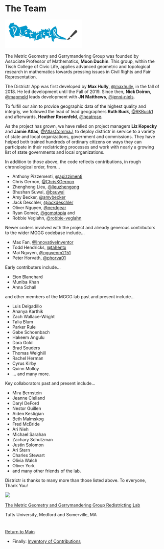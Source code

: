 # The Team

<img src="../../assets/new_logo.jpg" width=50%>

The Metric Geometry and Gerrymandering Group was founded by Associate
Professor of Mathematics, __Moon Duchin__. This group, within the
Tisch College of Civic Life, applies advanced geometric and topological
research in mathematics towards pressing issues in Civil Rights and
Fair Representation. 

The Districtr App was first developed by __Max Hully__, [@maxhully],
in the fall of 2018. He led development until the Fall of 2019. Since
then, __Nick Doiron__, [@mapmeld] leads development with
__JN Matthews__, [@jenni-niels]. 

To fulfill our aim to provide geographic data of the highest quality
and integriy, we followed the lead of lead geographers __Ruth Buck__,
[@RKBuck1] and afterwards, __Heather Rosenfeld__, [@heatrose]. 

As the project has grown, we have relied on project managers
__Liz Kopecky__ and __Jamie Atlas__, [@AtlasCommaJ], to deploy districtr
in service to a variety of state and local organizations, government
and commissions. They have helped both trained hundreds of ordinary
citizens on ways they can participate in their redistricting processes
and work with nearly a growing list of state governments and
local organizations.

In addition to those above, the code reflects contributions, in 
rough chronological order, from...
- Anthony Pizzementi, [@apizzimenti]
- Chris Gernon, [@ChrisKGernon]
- Zhenghong Lieu, [@lieuzhengong]
- Bhushan Suwal, [@bsuwal]
- Amy Becker, [@amybecker]
- Jack Deschler, [@jackdeschler]
- Oliver Nguyen, [@nerdgear]
- Ryan Gomez, [@gomotopia] and
- Robbie Veglahn, [@robbie-veglahn]

Newer coders involved with the project and already generous contributors
to the wider MGGG codebase include...
- Max Fan, [@InnovativeInventor]
- Todd Hendricks, [@tahentx]
- Mai Nguyen, [@nguyenm2151]
- Peter Horvath, [@phorva01]

Early contributers include...
- Eion Blanchard
- Muniba Khan
- Anna Schall

and other members of the MGGG lab past and present include...

- Luis Delgadillo
- Ananya Karthik
- Zach Wallace-Wright
- Talia Blum
- Parker Rule
- Gabe Schoenbach
- Hakeem Angulu
- Dara Gold
- Brad Souders
- Thomas Weighill
- Rachel Herman
- Cyrus Kirby
- Quinn Molloy
- ... and many more.

Key collaborators past and present include...

- Mira Bernstein
- Jeanne Clelland
- Daryl DeFord
- Nestor Guillen
- Aiden Kestigian
- Beth Malmskog
- Fred McBride
- Ari Nieh
- Michael Sarahan
- Zachary Schutzman
- Justin Solomon
- Ari Stern
- Charles Stewart
- Olivia Walch
- Oliver York
- and many other friends of the lab. 

Districtr is thanks to many more than those listed above. To everyone,
Thank You!

<img src="../../assets/mggg.svg" width=25%>

[The Metric Geometry and Gerrymandering Group Redistricting Lab](http://mggg.org)

Tufts University, Medford and Somerville, MA




[@maxhully]: http://github.com/maxhully
[@mapmeld]:http://github.com/mapmeld
[@jenni-niels]: http://github.com/jenni-niels
[@RKBuck1]: http://github.com/RKBuck1
[@heatrose]: http://github.com/heatrose
[@AtlasCommaJ]: http://github.com/AtlasCommaJ
[@apizzimenti]: http://github.com/apizzimenti
[@ChrisKGernon]: http://github.com/ChrisKGernon
[@lieuzhengong]: http://github.com/lieuzhengong
[@bsuwal]: http://github.com/bsuwal
[@amybecker]: http://github.com/amybecker
[@jackdeschler]: http://github.com/jackdeschler
[@nerdgear]: http://github.com/nerdgear
[@gomotopia]: http://github.com/gomotopia
[@robbie-veglahn]: http://github.com/robbie-veglahn
[@InnovativeInventor]: http://github.com/InnovativeInventor
[@tahentx]: http://github.com/tahentx
[@nguyenm2151]: http://github.com/nguyenm2151
[@phorva01]: http://github.com/phorva01

# #

[Return to Main](../README.md)
- Finally: [Inventory of Contributions](../11suggestions/contributions.md)